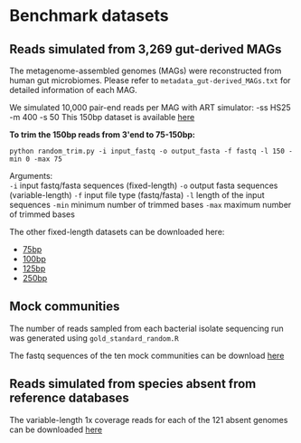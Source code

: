# Benchmark datasets

## Reads simulated from 3,269 gut-derived MAGs
The metagenome-assembled genomes (MAGs) were reconstructed from human gut microbiomes.
Please refer to `metadata_gut-derived_MAGs.txt` for detailed information of each MAG.

We simulated 10,000 pair-end reads per MAG with ART simulator: -ss HS25 -m 400 -s 50
This 150bp dataset is available [here](https://mail2sysueducn-my.sharepoint.com/:u:/g/personal/liangqx7_mail2_sysu_edu_cn/ESn6U1mtyi9LlK5AV_1tYlsBVGNLfXCmoUIxtYtNC_tGJQ?e=NaPhyV)

<b>To trim the 150bp reads from 3'end to 75-150bp:</b> 
```
python random_trim.py -i input_fastq -o output_fasta -f fastq -l 150 -min 0 -max 75
```
Arguments:  
`-i` input fastq/fasta sequences (fixed-length)
`-o` output fasta sequences (variable-length)
`-f` input file type (fastq/fasta) 
`-l` length of the input sequences 
`-min` minimum number of trimmed bases
`-max` maximum number of trimmed bases 


The other fixed-length datasets can be downloaded here:
* [75bp](https://mail2sysueducn-my.sharepoint.com/:u:/g/personal/liangqx7_mail2_sysu_edu_cn/ESNSL4NKyoZGhHVx4ZIEpVEBip1jBVoR89Fpy1BiLO_FYg?e=41M3xc)
* [100bp](https://mail2sysueducn-my.sharepoint.com/:u:/g/personal/liangqx7_mail2_sysu_edu_cn/EQRDB48RU0NGvxA_F6EXS5ABnWFuMvxOKMGV5lN9ugKI6A?e=jLZGw5)
* [125bp](https://mail2sysueducn-my.sharepoint.com/:u:/g/personal/liangqx7_mail2_sysu_edu_cn/EZfonx-_OxJDqzrwfsz6k-0BpN1KRSpcZ6Tcw-AiwTM6JA?e=k5T5Wn)
* [250bp](https://mail2sysueducn-my.sharepoint.com/:u:/g/personal/liangqx7_mail2_sysu_edu_cn/Ee4myhQScZZBg_5LhAs7AqsBmmWRGw1ordbXVswsTskypQ?e=kAmrDf)


## Mock communities

The number of reads sampled from each bacterial isolate sequencing run was generated using `gold_standard_random.R`

The fastq sequences of the ten mock communities can be download [here](https://mail2sysueducn-my.sharepoint.com/:f:/g/personal/liangqx7_mail2_sysu_edu_cn/EqFHilmYdLFLq-HXuExMWZsBObz8ovyjydfgqEvV2mUk5g?e=vQ1nFd)

## Reads simulated from species absent from reference databases

The variable-length 1x coverage reads for each of the 121 absent genomes can be downloaded [here](https://mail2sysueducn-my.sharepoint.com/:u:/g/personal/liangqx7_mail2_sysu_edu_cn/EQyqDjMN7SpHrvkaTbCAMnMBktnbWdsBupFwSc7PnvSlEA?e=4mXttO)
